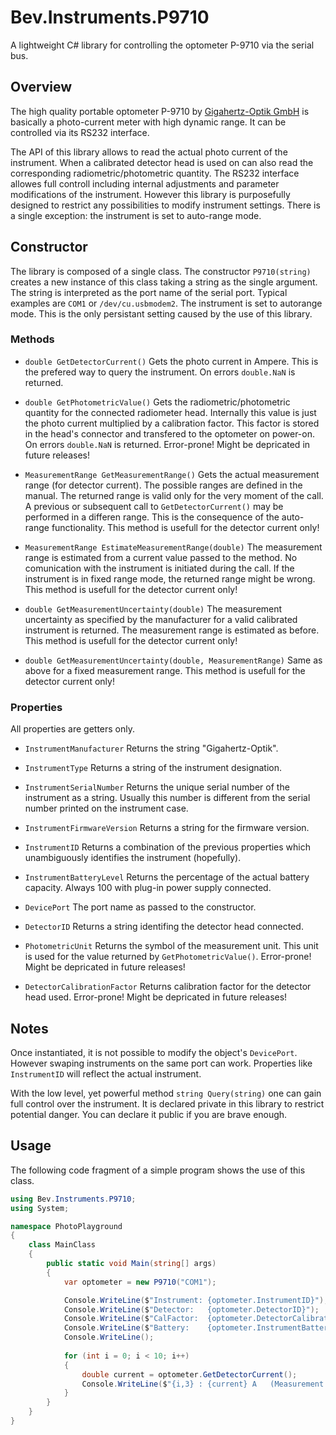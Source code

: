 # Bev.Instruments.P9710

A lightweight C# library for controlling the optometer P-9710 via the serial bus.

## Overview

The high quality portable optometer P-9710 by [Gigahertz-Optik GmbH](https://www.gigahertz-optik.com/) is basically a photo-current meter with high dynamic range. It can be controlled via its RS232 interface.

The API of this library allows to read the actual photo current of the instrument. When a calibrated detector head is used on can also read the corresponding radiometric/photometric quantity. The RS232 interface allowes full controll including internal adjustments and parameter modifications of the instrument. However this library is purposefully designed to restrict any possibilities to modify instrument settings. There is a single exception: the instrument is set to auto-range mode.
## Constructor

The library is composed of a single class. The constructor `P9710(string)` creates a new instance of this class taking a string as the single argument. The string is interpreted as the port name of the serial port. Typical examples are `COM1` or `/dev/cu.usbmodem2`. The instrument is set to autorange mode. This is the only persistant setting caused by the use of this library.

### Methods

* `double GetDetectorCurrent()`
Gets the photo current in Ampere. This is the prefered way to query the instrument. On errors `double.NaN` is returned.
 
* `double GetPhotometricValue()`
Gets the radiometric/photometric quantity for the connected radiometer head. Internally this value is just the photo current multiplied by a calibration factor. This factor is stored in the head's connector and transfered to the optometer on power-on. On errors `double.NaN` is returned.
Error-prone! Might be depricated in future releases!
 
* `MeasurementRange GetMeasurementRange()`
Gets the actual measurement range (for detector current). The possible ranges are defined in the manual. The returned range is valid only for the very moment of the call. A previous or subsequent call to `GetDetectorCurrent()` may be performed in a differen range. This is the consequence of the auto-range functionality. This method is usefull for the detector current only!

* `MeasurementRange EstimateMeasurementRange(double)`
The measurement range is estimated from a current value passed to the method. No comunication with the instrument is initiated during the call. If the instrument is in fixed range mode, the returned range might be wrong. This method is usefull for the detector current only!

* `double GetMeasurementUncertainty(double)`
The measurement uncertainty as specified by the manufacturer for a valid calibrated instrument is returned. The measurement range is estimated as  before. This method is usefull for the detector current only!

* `double GetMeasurementUncertainty(double, MeasurementRange)`
Same as above for a fixed measurement range. This method is usefull for the detector current only!
 
### Properties

All properties are getters only.

* `InstrumentManufacturer`
Returns the string "Gigahertz-Optik".

* `InstrumentType`
Returns a string of the instrument designation.

* `InstrumentSerialNumber`
Returns the unique serial number of the instrument as a string. Usually this number is different from the serial number printed on the instrument case.

* `InstrumentFirmwareVersion`
Returns a string for the firmware version.

* `InstrumentID`
Returns a combination of the previous properties which unambiguously identifies the instrument (hopefully).

* `InstrumentBatteryLevel`
Returns the percentage of the actual battery capacity. Always 100 with plug-in power supply connected.

* `DevicePort`
The port name as passed to the constructor.

* `DetectorID`
Returns a string identifing the detector head connected.

* `PhotometricUnit`
Returns the symbol of the measurement unit. This unit is used for the value returned by `GetPhotometricValue()`. Error-prone! Might be depricated in future releases!

* `DetectorCalibrationFactor`
Returns calibration factor for the detector head used. Error-prone! Might be depricated in future releases!

## Notes

Once instantiated, it is not possible to modify the object's `DevicePort`. However swaping  instruments on the same port can work. Properties like `InstrumentID` will reflect the actual instrument.

With the low level, yet powerful method `string Query(string)` one can gain full control over the instrument. It is declared private in this library to restrict potential danger. You can declare it public if you are brave enough.

## Usage

The following code fragment of a simple program shows the use of this class.


```cs
using Bev.Instruments.P9710;
using System;

namespace PhotoPlayground
{
    class MainClass
    {
        public static void Main(string[] args)
        {
            var optometer = new P9710("COM1");

            Console.WriteLine($"Instrument: {optometer.InstrumentID}");
            Console.WriteLine($"Detector:   {optometer.DetectorID}");
            Console.WriteLine($"CalFactor:  {optometer.DetectorCalibrationFactor} A/{optometer.PhotometricUnit}"); 
            Console.WriteLine($"Battery:    {optometer.InstrumentBatteryLevel} %");
            Console.WriteLine();
            
            for (int i = 0; i < 10; i++)
            {
                double current = optometer.GetDetectorCurrent();
                Console.WriteLine($"{i,3} : {current} A   (Measurement range: {optometer.GetMeasurementRange()})");
            }
        }
    }
}
```
